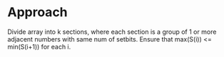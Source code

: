 # Approach
Divide array into k sections, where each section is a group of 1 or more adjacent numbers with same num of setbits.
Ensure that max(S(i)) <= min(S(i+1)) for each i.
